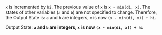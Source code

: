 `x` is incremented by `hi`. The previous value of `x` is `x - min(di, x)`. The states of other variables (`a` and `b`) are not specified to change. Therefore, the Output State is: `a` and `b` are integers, `x` is now `(x - min(di, x)) + hi`.

Output State: **`a` and `b` are integers, `x` is now `(x - min(di, x)) + hi`**